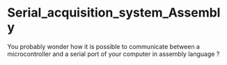 # Serial_acquisition_system_Assembly
You probably wonder how it is possible to communicate between a microcontroller and a serial port of your computer in assembly language ?
